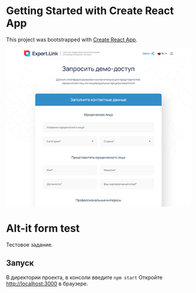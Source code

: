 # Getting Started with Create React App

This project was bootstrapped with [Create React App](https://github.com/facebook/create-react-app).

![screenshot](./banner.jpg)

# Alt-it form test

Тестовое задание.

## Запуск

В директории проекта, в консоли введите `npm start`
Откройте [http://localhost:3000](http://localhost:3000) в браузере.
